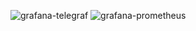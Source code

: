 ![grafana-telegraf](https://github.com/user-attachments/assets/1d704020-d9dd-4b51-b0d1-415d2b70b146)
![grafana-prometheus](https://github.com/user-attachments/assets/ab16eefa-4153-4789-b777-fd1e4e7f4c5e)
